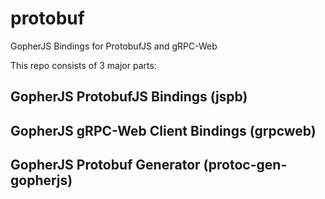 # protobuf
GopherJS Bindings for ProtobufJS and gRPC-Web

This repo consists of 3 major parts:

## GopherJS ProtobufJS Bindings (jspb)

## GopherJS gRPC-Web Client Bindings (grpcweb)

## GopherJS Protobuf Generator (protoc-gen-gopherjs)
